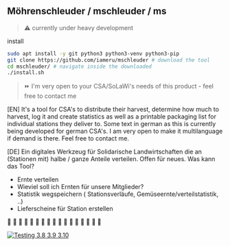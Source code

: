 ## Möhrenschleuder / mschleuder / ms

> :warning: currently under heavy development

install
```bash
sudo apt install -y git python3 python3-venv python3-pip
git clone https://github.com/iameru/mschleuder # download the tool
cd mschleuder/ # navigate inside the downloaded
./install.sh
```

> :fast_forward: I'm very open to your CSA/SoLaWi's needs of this product - feel free to contact me

[EN]
It's a tool for CSA's to distribute their harvest, determine how much to harvest, log it and create statistics as well as a printable packaging list for individual stations they deliver to.
Some text in german as this is currently being developed for german CSA's. I am very open to make it multilanguage if demand is there. Feel free to contact me.

[DE]
Ein digitales Werkzeug für Solidarische Landwirtschaften die an (Stationen mit) halbe / ganze Anteile verteilen. Offen für neues. Was kann das Tool?

 * Ernte verteilen
 * Wieviel soll ich Ernten für unsere Mitglieder?
 * Statistik wegspeichern ( Stationsverläufe, Gemüseernte/verteilstatistik, ..)
 * Lieferscheine für Station erstellen

:apple: :green_apple:   :tangerine:   :lemon: :cherries:     :grapes:     :watermelon: :strawberry:    :peach:   :melon: :banana:     :pear:     :pineapple: :sweet_potato:     :eggplant:   :tomato: :corn:


[![Testing 3.8 3.9 3.10](https://github.com/iameru/mschleuder/actions/workflows/tests.yml/badge.svg?branch=main)](https://github.com/iameru/mschleuder/actions/workflows/tests.yml)
